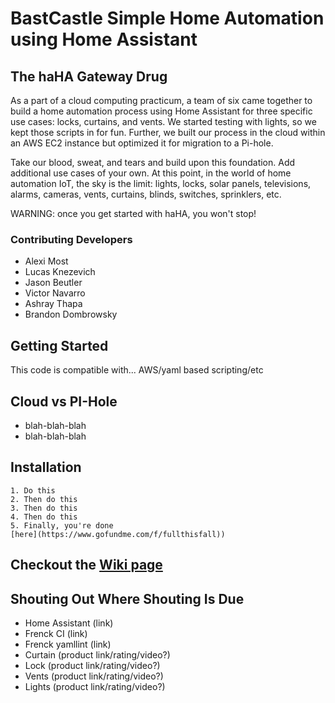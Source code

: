 # BastCastle Simple Home Automation using Home Assistant

## The haHA Gateway Drug
As a part of a cloud computing practicum, a team of six came together to build a home automation
process using Home Assistant for three specific use cases: locks, curtains, and vents. We started testing
with lights, so we kept those scripts in for fun. Further, we built our process in the cloud within an AWS
EC2 instance but optimized it for migration to a Pi-hole.

Take our blood, sweat, and tears and build upon this foundation. Add additional use cases of your own.
At this point, in the world of home automation IoT, the sky is the limit: lights, locks, solar panels,
televisions, alarms, cameras, vents, curtains, blinds, switches, sprinklers, etc.

WARNING: once you get started with haHA, you won't stop! 

### Contributing Developers
- Alexi Most
- Lucas Knezevich
- Jason Beutler
- Victor Navarro
- Ashray Thapa
- Brandon Dombrowsky

## Getting Started
This code is compatible with... AWS/yaml based scripting/etc

## Cloud vs PI-Hole
- blah-blah-blah
- blah-blah-blah

## Installation 
    1. Do this 
    2. Then do this
    3. Then do this
    4. Then do this
    5. Finally, you're done
    [here](https://www.gofundme.com/f/fullthisfall))
## Checkout the [Wiki page](https://github.com/brandondombrowsky/BastCastle/wiki)

## Shouting Out Where Shouting Is Due
- Home Assistant (link)
- Frenck CI (link)
- Frenck yamllint (link)
- Curtain (product link/rating/video?)
- Lock (product link/rating/video?)
- Vents (product link/rating/video?)
- Lights (product link/rating/video?)
